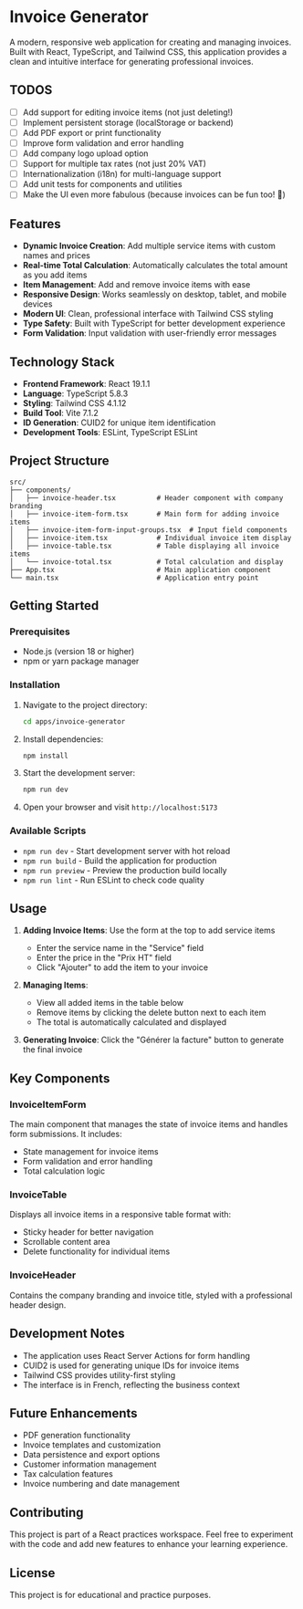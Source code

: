 # Invoice Generator

A modern, responsive web application for creating and managing invoices. Built with React, TypeScript, and Tailwind CSS, this application provides a clean and intuitive interface for generating professional invoices.



## TODOS

- [ ] Add support for editing invoice items (not just deleting!)
- [ ] Implement persistent storage (localStorage or backend)
- [ ] Add PDF export or print functionality
- [ ] Improve form validation and error handling
- [ ] Add company logo upload option
- [ ] Support for multiple tax rates (not just 20% VAT)
- [ ] Internationalization (i18n) for multi-language support
- [ ] Add unit tests for components and utilities
- [ ] Make the UI even more fabulous (because invoices can be fun too! 🎨)

## Features

- **Dynamic Invoice Creation**: Add multiple service items with custom names and prices
- **Real-time Total Calculation**: Automatically calculates the total amount as you add items
- **Item Management**: Add and remove invoice items with ease
- **Responsive Design**: Works seamlessly on desktop, tablet, and mobile devices
- **Modern UI**: Clean, professional interface with Tailwind CSS styling
- **Type Safety**: Built with TypeScript for better development experience
- **Form Validation**: Input validation with user-friendly error messages

## Technology Stack

- **Frontend Framework**: React 19.1.1
- **Language**: TypeScript 5.8.3
- **Styling**: Tailwind CSS 4.1.12
- **Build Tool**: Vite 7.1.2
- **ID Generation**: CUID2 for unique item identification
- **Development Tools**: ESLint, TypeScript ESLint

## Project Structure

```
src/
├── components/
│   ├── invoice-header.tsx          # Header component with company branding
│   ├── invoice-item-form.tsx       # Main form for adding invoice items
│   ├── invoice-item-form-input-groups.tsx  # Input field components
│   ├── invoice-item.tsx            # Individual invoice item display
│   ├── invoice-table.tsx           # Table displaying all invoice items
│   └── invoice-total.tsx           # Total calculation and display
├── App.tsx                         # Main application component
└── main.tsx                        # Application entry point
```

## Getting Started

### Prerequisites

- Node.js (version 18 or higher)
- npm or yarn package manager

### Installation

1. Navigate to the project directory:
   ```bash
   cd apps/invoice-generator
   ```

2. Install dependencies:
   ```bash
   npm install
   ```

3. Start the development server:
   ```bash
   npm run dev
   ```

4. Open your browser and visit `http://localhost:5173`

### Available Scripts

- `npm run dev` - Start development server with hot reload
- `npm run build` - Build the application for production
- `npm run preview` - Preview the production build locally
- `npm run lint` - Run ESLint to check code quality

## Usage

1. **Adding Invoice Items**: Use the form at the top to add service items
   - Enter the service name in the "Service" field
   - Enter the price in the "Prix HT" field
   - Click "Ajouter" to add the item to your invoice

2. **Managing Items**: 
   - View all added items in the table below
   - Remove items by clicking the delete button next to each item
   - The total is automatically calculated and displayed

3. **Generating Invoice**: Click the "Générer la facture" button to generate the final invoice

## Key Components

### InvoiceItemForm
The main component that manages the state of invoice items and handles form submissions. It includes:
- State management for invoice items
- Form validation and error handling
- Total calculation logic

### InvoiceTable
Displays all invoice items in a responsive table format with:
- Sticky header for better navigation
- Scrollable content area
- Delete functionality for individual items

### InvoiceHeader
Contains the company branding and invoice title, styled with a professional header design.

## Development Notes

- The application uses React Server Actions for form handling
- CUID2 is used for generating unique IDs for invoice items
- Tailwind CSS provides utility-first styling
- The interface is in French, reflecting the business context

## Future Enhancements

- PDF generation functionality
- Invoice templates and customization
- Data persistence and export options
- Customer information management
- Tax calculation features
- Invoice numbering and date management

## Contributing

This project is part of a React practices workspace. Feel free to experiment with the code and add new features to enhance your learning experience.

## License

This project is for educational and practice purposes.
